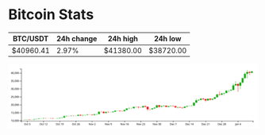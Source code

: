 # Bitcoin Stats

BTC/USDT|24h change|24h high|24h low|
|---|---|---|---|
|$40960.41|2.97%|$41380.00|$38720.00|

<img src="./chart.svg">
